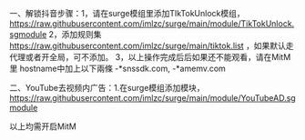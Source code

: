 一、解锁抖音步骤：1，请在surge模组里添加TIkTokUnlock模组，https://raw.githubusercontent.com/imlzc/surge/main/module/TikTokUnlock.sgmodule
             2，添加规则集  https://raw.githubusercontent.com/imlzc/surge/main/tiktok.list ，如果默认走代理或者开全局，可不添加。
             3，以上操作完成后后如果还不能观看，请在MitM里 hostname中加上以下兩條
               -*snssdk.com, -*amemv.com
               
               
二、YouTube去视频内广告：1.在surge模组添加模块，https://raw.githubusercontent.com/imlzc/surge/main/module/YouTubeAD.sgmodule
                      
以上均需开启MitM
